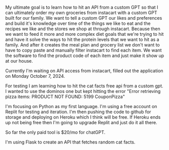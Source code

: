 My ultimate goal is to learn how to hit an API from a custom GPT so that I can ultimately order my own groceries from instacart with a custom GPT built for our family. We want to tell a custom GPT our likes and preferences and build it's knowledge over time of the things we like to eat and the recipes we like and the stores we shop at through instacart. Because then we want to feed it more and more complex diet goals that we're trying to hit and have it solve the ways to hit the protein levels that we want to hit as a family. And after it creates the meal plan and grocery list we don't want to have to copy paste and manually filter instacart to find each item. We want the software to find the product code of each item and just make it show up at our house.

Currently I'm waiting on API access from instacart, filled out the application on Monday October 7, 2024.

For testing I am learning how to hit the cat facts free api from a custom gpt. I wanted to use the dominos one but kept hitting the error "Error retrieving pizza items: PRODUCT NOT FOUND: 5199 CouponPizza"

I'm focusing on Python as my first language. I'm using a free account on Replit for testing and iteration. I'm then pushing the code to github for storage and deploying on Heroku which I think will be free. If Heroku ends up not being free then I'm going to upgrade Replit and just do it all there.

So far the only paid tool is $20/mo for chatGPT.

I'm using Flask to create an API that fetches random cat facts.